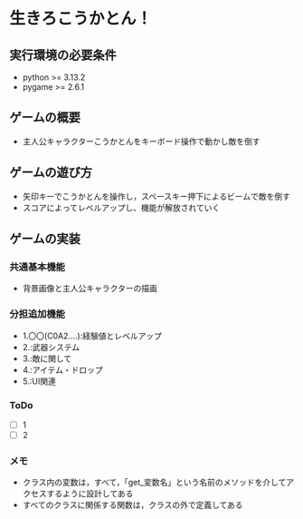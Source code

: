 # 生きろこうかとん！

## 実行環境の必要条件
* python >= 3.13.2
* pygame >= 2.6.1

## ゲームの概要
* 主人公キャラクターこうかとんをキーボード操作で動かし敵を倒す

## ゲームの遊び方
* 矢印キーでこうかとんを操作し，スペースキー押下によるビームで敵を倒す
* スコアによってレベルアップし、機能が解放されていく

## ゲームの実装

### 共通基本機能
* 背景画像と主人公キャラクターの描画

### 分担追加機能
* 1.〇〇(C0A2....):経験値とレベルアップ
* 2.:武器システム
* 3.:敵に関して
* 4.:アイテム・ドロップ
* 5.:UI関連

### ToDo
- [ ] 1
- [ ] 2

### メモ
* クラス内の変数は，すべて，「get_変数名」という名前のメソッドを介してアクセスするように設計してある
* すべてのクラスに関係する関数は，クラスの外で定義してある

